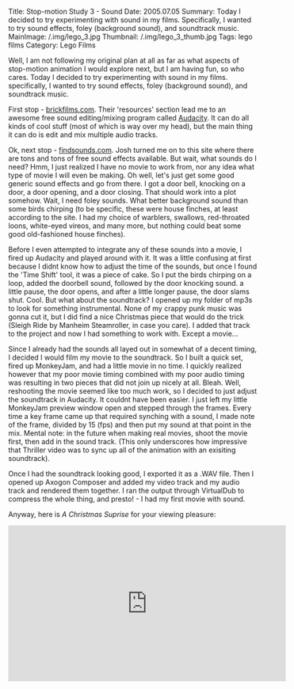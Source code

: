 Title: Stop-motion Study 3 - Sound
Date: 2005.07.05
Summary: Today I decided to try experimenting with sound in my films. Specifically, I wanted to try sound effects, foley (background sound), and soundtrack music.
MainImage: /.img/lego_3.jpg
Thumbnail: /.img/lego_3_thumb.jpg
Tags: lego films
Category: Lego Films

Well, I am not following my original plan at all as far as what aspects of stop-motion animation I would explore next, but I am having fun, so who cares. Today I decided to try experimenting with sound in my films. specifically, I wanted to try sound effects, foley (background sound), and soundtrack music.

First stop - [brickfilms.com][BrickFilms]. Their 'resources' section lead me to an awesome free sound editing/mixing program called [Audacity][]. It can do all kinds of cool stuff (most of which is way over my head), but the main thing it can do is edit and mix multiple audio tracks.

Ok, next stop - [findsounds.com][FindSounds]. Josh turned me on to this site where there are tons and tons of free sound effects available. But wait, what sounds do I need? Hmm, I just realized I have no movie to work from, nor any idea what type of movie I will even be making. Oh well, let's just get some good generic sound effects and go from there. I got a door bell, knocking on a door, a door opening, and a door closing. That should work into a plot somehow. Wait, I need foley sounds. What better background sound than some birds chirping (to be specific, these were house finches, at least according to the site. I had my choice of warblers, swallows, red-throated loons, white-eyed vireos, and many more, but nothing could beat some good old-fashioned house finches).

Before I even attempted to integrate any of these sounds into a movie, I fired up Audacity and played around with it. It was a little confusing at first because I didnt know how to adjust the time of the sounds, but once I found the 'Time Shift' tool, it was a piece of cake. So I put the birds chirping on a loop, added the doorbell sound, followed by the door knocking sound. a little pause, the door opens, and after a little longer pause, the door slams shut. Cool. But what about the soundtrack? I opened up my folder of mp3s to look for something instrumental. None of my crappy punk music was gonna cut it, but I did find a nice Christmas piece that would do the trick (Sleigh Ride by Manheim Steamroller, in case you care). I added that track to the project and now I had something to work with. Except a movie...

Since I already had the sounds all layed out in somewhat of a decent timing, I decided I would film my movie to the soundtrack. So I built a quick set, fired up MonkeyJam, and had a little movie in no time. I quickly realized however that my poor movie timing combined with my poor audio timing was resulting in two pieces that did not join up nicely at all. Bleah. Well, reshooting the movie seemed like too much work, so I decided to just adjust the soundtrack in Audacity. It couldnt have been easier. I just left my little MonkeyJam preview window open and stepped through the frames. Every time a key frame came up that required synching with a sound, I made note of the frame, divided by 15 (fps) and then put my sound at that point in the mix. Mental note: in the future when making real movies, shoot the movie first, then add in the sound track. (This only underscores how impressive that Thriller video was to sync up all of the animation with an exisiting soundtrack).

Once I had the soundtrack looking good, I exported it as a .WAV file. Then I opened up Axogon Composer and added my video track and my audio track and rendered them together. I ran the output through VirtualDub to compress the whole thing, and presto! - I had my first movie with sound.

Anyway, here is *A Christmas Suprise* for your viewing pleasure:

<p>
<iframe width="560" height="315" src="https://www.youtube.com/embed/-GmuR89mcqs?rel=0" frameborder="0" allow="accelerometer; autoplay; encrypted-media; gyroscope; picture-in-picture" allowfullscreen></iframe>
</p>

[BrickFilms]: http://www.brickfilms.com/resources.php
[Audacity]: http://audacity.sourceforge.net/about/
[FindSounds]: http://findsounds.com
